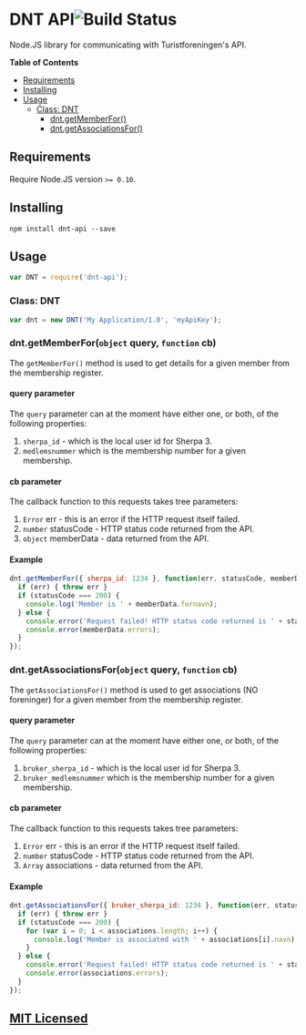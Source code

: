 DNT API![Build Status](https://drone.io/github.com/Turistforeningen/node-dnt-api/status.png)
===========

Node.JS library for communicating with Turistforeningen's API.

**Table of Contents**

* [Requirements](#requirements)
* [Installing](#installing)
* [Usage](#usage)
  * [Class: DNT](#class-dnt)
    * [dnt.getMemberFor()](#dntgetmemberforobject-query-function-cb)
    * [dnt.getAssociationsFor()](#dntgetassociationsforobject-query-function-cb)

## Requirements

Require Node.JS version `>= 0.10`.

## Installing

```
npm install dnt-api --save
```

## Usage

```javascript
var DNT = require('dnt-api');
```

### Class: DNT

```javascript
var dnt = new DNT('My Application/1.0', 'myApiKey');
```

### dnt.getMemberFor(`object` query, `function` cb)

The `getMemberFor()` method is used to get details for a given member from the
membership register.

#### query parameter

The `query` parameter can at the moment have either one, or both, of the following
properties:

1. `sherpa_id` - which is the local user id for Sherpa 3.
2. `medlemsnummer` which is the membership number for a given membership.

#### cb parameter

The callback function to this requests takes tree parameters:

1. `Error` err - this is an error if the HTTP request itself failed.
2. `number` statusCode - HTTP status code returned from the API.
3. `object` memberData - data returned from the API.

#### Example

```javascript
dnt.getMemberFor({ sherpa_id: 1234 }, function(err, statusCode, memberData) {
  if (err) { throw err }
  if (statusCode === 200) {
    console.log('Member is ' + memberData.fornavn);
  } else {
    console.error('Request failed! HTTP status code returned is ' + statusCode);
    console.error(memberData.errors);
  }
});
```

### dnt.getAssociationsFor(`object` query, `function` cb)

The `getAssociationsFor()` method is used to get associations (NO foreninger)
for a given member from the membership register.

#### query parameter

The `query` parameter can at the moment have either one, or both, of the following
properties:

1. `bruker_sherpa_id` - which is the local user id for Sherpa 3.
2. `bruker_medlemsnummer` which is the membership number for a given membership.

#### cb parameter

The callback function to this requests takes tree parameters:

1. `Error` err - this is an error if the HTTP request itself failed.
2. `number` statusCode - HTTP status code returned from the API.
3. `Array` associations - data returned from the API.

#### Example

```javascript
dnt.getAssociationsFor({ bruker_sherpa_id: 1234 }, function(err, statusCode, associations) {
  if (err) { throw err }
  if (statusCode === 200) {
    for (var i = 0; i < associations.length; i++) {
      console.log('Member is associated with ' + associations[i].navn);
    }
  } else {
    console.error('Request failed! HTTP status code returned is ' + statusCode);
    console.error(associations.errors);
  }
});
```

## [MIT Licensed](https://github.com/Turistforeningen/node-dnt-api/blob/master/LICENSE)
